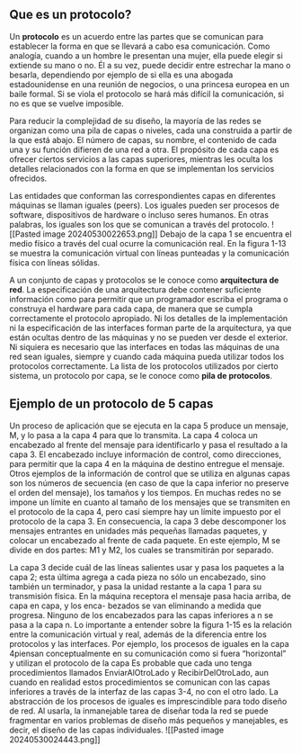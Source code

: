 ## Que es un protocolo?
Un **protocolo** es un acuerdo entre las partes que se comunican para establecer la forma en que se llevará a cabo esa comunicación. Como analogía, cuando a un hombre le presentan una mujer, ella puede elegir si extiende su mano o no. Él a su vez, puede decidir entre estrechar la mano o besarla, dependiendo por ejemplo de si ella es una abogada estadounidense en una reunión de negocios, o una princesa europea en un baile formal. Si se viola el protocolo se hará más difícil la comunicación, si no es que se vuelve imposible.

Para reducir la complejidad de su diseño, la mayoría de las redes se organizan como una pila de capas o niveles, cada una construida a partir de la que está abajo. El número de capas, su nombre, el contenido de cada una y su función difieren de una red a otra. El propósito de cada capa es ofrecer ciertos servicios a las capas superiores, mientras les oculta los detalles relacionados con la forma en que se implementan los servicios ofrecidos. 

Las entidades que conforman las correspondientes capas en diferentes máquinas se llaman iguales (peers). Los iguales pueden ser procesos de software, dispositivos de hardware o incluso seres humanos. En otras palabras, los iguales son los que se comunican a través del protocolo.
![[Pasted image 20240530022653.png]]
Debajo de la capa 1 se encuentra el medio físico a través del cual ocurre la comunicación real. En la figura 1-13 se muestra la comunicación virtual con líneas punteadas y la comunicación física con líneas sólidas.

A un conjunto de capas y protocolos se le conoce como **arquitectura de red**. La especificación de
una arquitectura debe contener suficiente información como para permitir que un programador escriba el programa o construya el hardware para cada capa, de manera que se cumpla correctamente el protocolo apropiado. Ni los detalles de la implementación ni la especificación de las interfaces forman parte de la arquitectura, ya que están ocultas dentro de las máquinas y no se pueden ver desde el exterior. Ni siquiera es necesario que las interfaces en todas las máquinas de una red sean iguales, siempre y cuando cada máquina pueda utilizar todos los protocolos correctamente. La lista de los protocolos utilizados por cierto sistema, un protocolo por capa, se le conoce como **pila de protocolos**.

## Ejemplo de un protocolo de 5 capas
Un proceso de aplicación que se ejecuta en la capa 5 produce un mensaje,
M, y lo pasa a la capa 4 para que lo transmita. La capa 4 coloca un encabezado al frente del mensaje para identificarlo y pasa el resultado a la capa 3. El encabezado incluye información de control, como direcciones, para permitir que la capa 4 en la máquina de destino entregue el mensaje. Otros ejemplos de la información de control que se utiliza en algunas capas son los números de secuencia (en caso de que la capa inferior no preserve el orden del mensaje), los tamaños y los tiempos. En muchas redes no se impone un límite en cuanto al tamaño de los mensajes que se transmiten en el protocolo de la capa 4, pero casi siempre hay un límite impuesto por el protocolo de la capa 3. En consecuencia, la capa 3 debe descomponer los mensajes entrantes en unidades más pequeñas llamadas paquetes, y colocar un encabezado al frente de cada paquete. En este ejemplo, M se divide en dos partes: M1 y M2, los cuales se transmitirán por separado.

La capa 3 decide cuál de las líneas salientes usar y pasa los paquetes a la capa 2; esta última agrega a cada pieza no sólo un encabezado, sino también un terminador, y pasa la unidad restante a la capa 1 para su transmisión física. En la máquina receptora el mensaje pasa hacia arriba, de capa en capa, y los enca- bezados se van eliminando a medida que progresa. Ninguno de los encabezados para las capas inferiores a n se pasa a la capa n.
Lo importante a entender sobre la figura 1-15 es la relación entre la comunicación virtual y real, además de la diferencia entre los protocolos y las interfaces. Por ejemplo, los procesos de iguales en la capa 4piensan conceptualmente en su comunicación como si fuera “horizontal” y utilizan el protocolo de la capa Es probable que cada uno tenga procedimientos llamados EnviarAlOtroLado y RecibirDelOtroLado, aun cuando en realidad estos procedimientos se comunican con las capas inferiores a través de la interfaz de las capas 3-4, no con el otro lado. La abstracción de los procesos de iguales es imprescindible para todo diseño de red. Al usarla, la inmanejable tarea de diseñar toda la red se puede fragmentar en varios problemas de diseño más pequeños y manejables, es decir, el diseño de las capas individuales.
![[Pasted image 20240530024443.png]]
